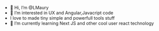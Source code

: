 - 👋 Hi, I’m @LMaury
- 👀 I’m interested in UX and Angular,Javacript code 
- I love to made tiny simple and powerfull tools stuff
- 🌱 I’m currently learning Next JS and other cool user react technology 


<!---

--->
